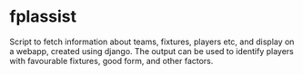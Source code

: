 # fplassist
Script to fetch information about teams, fixtures, players etc, and display on a webapp, created using django. The output can be used to identify players with favourable fixtures, good form, and other factors.
